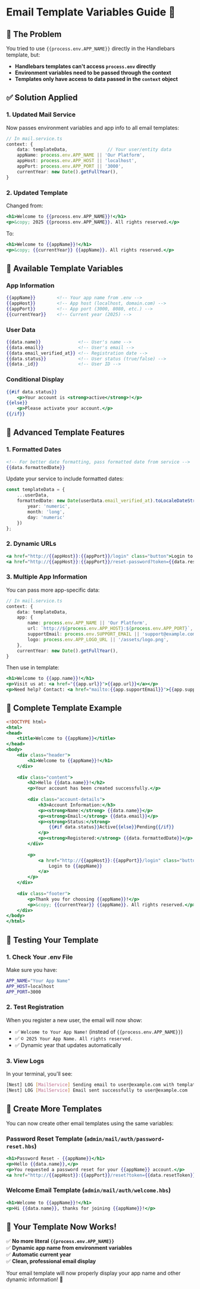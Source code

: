 # Email Template Variables Guide 📧

## 🐛 **The Problem**
You tried to use `{{process.env.APP_NAME}}` directly in the Handlebars template, but:
- **Handlebars templates can't access `process.env` directly**
- **Environment variables need to be passed through the context**
- **Templates only have access to data passed in the `context` object**

## ✅ **Solution Applied**

### **1. Updated Mail Service**
Now passes environment variables and app info to all email templates:

```typescript
// In mail.service.ts
context: {
    data: templateData,               // Your user/entity data
    appName: process.env.APP_NAME || 'Our Platform',
    appHost: process.env.APP_HOST || 'localhost', 
    appPort: process.env.APP_PORT || '3000',
    currentYear: new Date().getFullYear(),
}
```

### **2. Updated Template**
Changed from:
```handlebars
<h1>Welcome to {{process.env.APP_NAME}}!</h1>
<p>&copy; 2025 {{process.env.APP_NAME}}. All rights reserved.</p>
```

To:
```handlebars
<h1>Welcome to {{appName}}!</h1>
<p>&copy; {{currentYear}} {{appName}}. All rights reserved.</p>
```

## 🎯 **Available Template Variables**

### **App Information**
```handlebars
{{appName}}        <!-- Your app name from .env -->
{{appHost}}        <!-- App host (localhost, domain.com) -->
{{appPort}}        <!-- App port (3000, 8080, etc.) -->
{{currentYear}}    <!-- Current year (2025) -->
```

### **User Data**
```handlebars
{{data.name}}              <!-- User's name -->
{{data.email}}             <!-- User's email -->
{{data.email_verified_at}} <!-- Registration date -->
{{data.status}}            <!-- User status (true/false) -->
{{data._id}}               <!-- User ID -->
```

### **Conditional Display**
```handlebars
{{#if data.status}}
    <p>Your account is <strong>active</strong>!</p>
{{else}}
    <p>Please activate your account.</p>
{{/if}}
```

## 🔧 **Advanced Template Features**

### **1. Formatted Dates**
```handlebars
<!-- For better date formatting, pass formatted date from service -->
{{data.formattedDate}}
```

Update your service to include formatted dates:
```typescript
const templateData = {
    ...userData,
    formattedDate: new Date(userData.email_verified_at).toLocaleDateString('en-US', {
        year: 'numeric',
        month: 'long', 
        day: 'numeric'
    })
};
```

### **2. Dynamic URLs**
```handlebars
<a href="http://{{appHost}}:{{appPort}}/login" class="button">Login to Your Account</a>
<a href="http://{{appHost}}:{{appPort}}/reset-password?token={{data.resetToken}}" class="button">Reset Password</a>
```

### **3. Multiple App Information**
You can pass more app-specific data:

```typescript
// In mail.service.ts
context: {
    data: templateData,
    app: {
        name: process.env.APP_NAME || 'Our Platform',
        url: `http://${process.env.APP_HOST}:${process.env.APP_PORT}`,
        supportEmail: process.env.SUPPORT_EMAIL || 'support@example.com',
        logo: process.env.APP_LOGO_URL || '/assets/logo.png',
    },
    currentYear: new Date().getFullYear(),
}
```

Then use in template:
```handlebars
<h1>Welcome to {{app.name}}!</h1>
<p>Visit us at: <a href="{{app.url}}">{{app.url}}</a></p>
<p>Need help? Contact: <a href="mailto:{{app.supportEmail}}">{{app.supportEmail}}</a></p>
```

## 📝 **Complete Template Example**

```handlebars
<!DOCTYPE html>
<html>
<head>
    <title>Welcome to {{appName}}</title>
</head>
<body>
    <div class="header">
        <h1>Welcome to {{appName}}!</h1>
    </div>
    
    <div class="content">
        <h2>Hello {{data.name}}!</h2>
        <p>Your account has been created successfully.</p>
        
        <div class="account-details">
            <h3>Account Information:</h3>
            <p><strong>Name:</strong> {{data.name}}</p>
            <p><strong>Email:</strong> {{data.email}}</p>
            <p><strong>Status:</strong> 
                {{#if data.status}}Active{{else}}Pending{{/if}}
            </p>
            <p><strong>Registered:</strong> {{data.formattedDate}}</p>
        </div>
        
        <p>
            <a href="http://{{appHost}}:{{appPort}}/login" class="button">
                Login to {{appName}}
            </a>
        </p>
    </div>
    
    <div class="footer">
        <p>Thank you for choosing {{appName}}!</p>
        <p>&copy; {{currentYear}} {{appName}}. All rights reserved.</p>
    </div>
</body>
</html>
```

## 🧪 **Testing Your Template**

### **1. Check Your .env File**
Make sure you have:
```bash
APP_NAME="Your App Name"
APP_HOST=localhost
APP_PORT=3000
```

### **2. Test Registration**
When you register a new user, the email will now show:
- ✅ `Welcome to Your App Name!` (instead of `{{process.env.APP_NAME}}`)
- ✅ `© 2025 Your App Name. All rights reserved.`
- ✅ Dynamic year that updates automatically

### **3. View Logs**
In your terminal, you'll see:
```bash
[Nest] LOG [MailService] Sending email to user@example.com with template: admin/mail/auth/register
[Nest] LOG [MailService] Email sent successfully to user@example.com
```

## 🎨 **Create More Templates**

You can now create other email templates using the same variables:

### **Password Reset Template** (`admin/mail/auth/password-reset.hbs`)
```handlebars
<h1>Password Reset - {{appName}}</h1>
<p>Hello {{data.name}},</p>
<p>You requested a password reset for your {{appName}} account.</p>
<a href="http://{{appHost}}:{{appPort}}/reset?token={{data.resetToken}}">Reset Password</a>
```

### **Welcome Email Template** (`admin/mail/auth/welcome.hbs`)
```handlebars
<h1>Welcome to {{appName}}!</h1>
<p>Hi {{data.name}}, thanks for joining {{appName}}!</p>
```

## 🚀 **Your Template Now Works!**

✅ **No more literal `{{process.env.APP_NAME}}`**  
✅ **Dynamic app name from environment variables**  
✅ **Automatic current year**  
✅ **Clean, professional email display**  

Your email template will now properly display your app name and other dynamic information! 🎉
